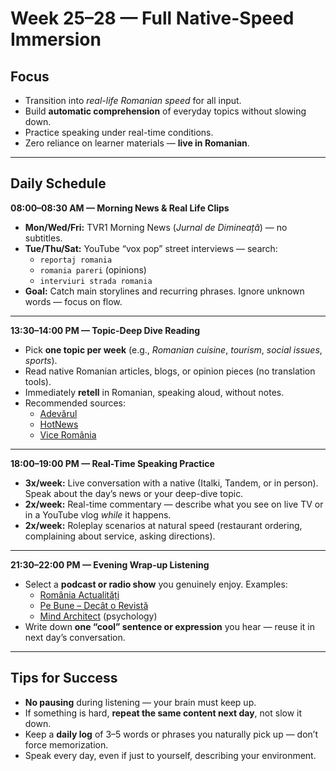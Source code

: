 # Week 25–28 — Full Native-Speed Immersion

## Focus
- Transition into *real-life Romanian speed* for all input.
- Build **automatic comprehension** of everyday topics without slowing down.
- Practice speaking under real-time conditions.
- Zero reliance on learner materials — **live in Romanian**.

---

## Daily Schedule

**08:00–08:30 AM — Morning News & Real Life Clips**  
- **Mon/Wed/Fri:** TVR1 Morning News (*Jurnal de Dimineață*) — no subtitles.  
- **Tue/Thu/Sat:** YouTube “vox pop” street interviews — search:  
  - `reportaj romania`  
  - `romania pareri` (opinions)  
  - `interviuri strada romania`  
- **Goal:** Catch main storylines and recurring phrases. Ignore unknown words — focus on flow.

---

**13:30–14:00 PM — Topic-Deep Dive Reading**  
- Pick **one topic per week** (e.g., *Romanian cuisine*, *tourism*, *social issues*, *sports*).  
- Read native Romanian articles, blogs, or opinion pieces (no translation tools).  
- Immediately **retell** in Romanian, speaking aloud, without notes.  
- Recommended sources:  
  - [Adevărul](https://adevarul.ro)  
  - [HotNews](https://hotnews.ro)  
  - [Vice România](https://www.vice.com/ro)  

---

**18:00–19:00 PM — Real-Time Speaking Practice**  
- **3x/week:** Live conversation with a native (Italki, Tandem, or in person). Speak about the day’s news or your deep-dive topic.  
- **2x/week:** Real-time commentary — describe what you see on live TV or in a YouTube vlog *while* it happens.  
- **2x/week:** Roleplay scenarios at natural speed (restaurant ordering, complaining about service, asking directions).

---

**21:30–22:00 PM — Evening Wrap-up Listening**  
- Select a **podcast or radio show** you genuinely enjoy. Examples:  
  - [România Actualități](https://www.radioromania.ro/)  
  - [Pe Bune – Decât o Revistă](https://podcast.decatorevista.ro/)  
  - [Mind Architect](https://mindarchitect.ro/) (psychology)  
- Write down **one “cool” sentence or expression** you hear — reuse it in next day’s conversation.

---

## Tips for Success
- **No pausing** during listening — your brain must keep up.  
- If something is hard, **repeat the same content next day**, not slow it down.  
- Keep a **daily log** of 3–5 words or phrases you naturally pick up — don’t force memorization.  
- Speak every day, even if just to yourself, describing your environment.
